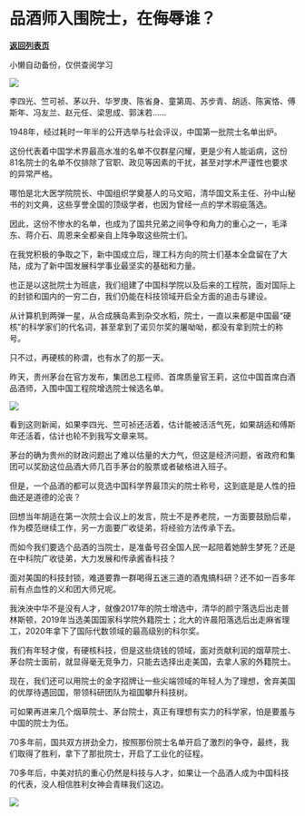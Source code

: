 # 品酒师入围院士，在侮辱谁？

[**返回列表页**](/gzh/政事堂2019)

小懒自动备份，仅供查阅学习

![](https://mmbiz.qpic.cn/mmbiz_jpg/rxhS23yu8cPLmWBrGK9df74KobCUFLibCvWswhWGOYkyk1mB7ia8xUTia4E5ICWRxgic4cmGQcDcKIia3UkZ08JSHJg/640?wx_fmt=jpeg)

  

李四光、竺可祯、茅以升、华罗庚、陈省身、童第周、苏步青、胡适、陈寅恪、傅斯年、冯友兰、赵元任、梁思成、郭沫若……  

  

1948年，经过耗时一年半的公开选举与社会评议，中国第一批院士名单出炉。

  

这份代表着中国学术界最高水准的名单不仅群星闪耀，更是少有人能诟病，这份81名院士的名单不仅排除了官职、政见等因素的干扰，甚至对学术严谨性也要求的异常严格。

  

哪怕是北大医学院院长、中国组织学奠基人的马文昭，清华国文系主任、孙中山秘书的刘文典，这些享誉全国的顶级学者，也因为曾经一点的学术瑕疵落选。

  

因此，这份不惨水的名单，也成为了国共兄弟之间争夺和角力的重心之一，毛泽东、蒋介石、周恩来全都亲自上阵争取这些院士们。

  

在我党积极的争取之下，新中国成立后，理工科方向的院士们基本全盘留在了大陆，成为了新中国发展科学事业最坚实的基础和力量。

  

也正是以这批院士为班底，我们组建了中国科学院以及后来的工程院，面对国际上的封锁和国内的一穷二白，我们仍能在科技领域开启全方面的追击与建设。

  

从计算机到两弹一星，从合成胰岛素到杂交水稻，院士，一直以来都是中国最“硬核”的科学家们的代名词，甚至拿到了诺贝尔奖的屠呦呦，都没有拿到院士的称号。

  

只不过，再硬核的称谓，也有水了的那一天。

  

昨天，贵州茅台在官方发布，集团总工程师、首席质量官王莉，这位中国首席白酒品酒师，入围中国工程院增选院士候选名单。

![](https://mmbiz.qpic.cn/mmbiz_jpg/rxhS23yu8cPLmWBrGK9df74KobCUFLibCTKVZ3qrs50ib57nMHDYKIQzjKhvGt7tmib1NUnM3fMg1TwsmQHsQdnibw/640?wx_fmt=jpeg)

  

看到这则新闻，如果李四光、竺可祯还活着，估计能被活活气死，如果胡适和傅斯年还活着，估计也轮不到我写文章来骂。

  

茅台的确为贵州的财政问题出了难以估量的大力气，但这是经济问题，省政府和集团可以奖励这位品酒大师几百手茅台的股票或者破格进入班子。

  

但是，一个品酒的都可以竞选中国科学界最顶尖的院士称号，这到底是是人性的扭曲还是道德的沦丧？

  

回想当年胡适在第一次院士会议上的发言，院士不是养老院，一方面要鼓励后辈，作为模范继续工作，另一方面要广收徒弟，将经验方法传承下去。

  

而如今我们要选个品酒的当院士，是准备号召全国人民一起陪着她醉生梦死？还是在中科院广收徒弟，大力发展和传承酱香科技？  

  

面对美国的科技封锁，难道要靠一群喝得五迷三道的酒鬼搞科研？还不如一百多年前有点血性的义和团大师兄呢。

  

我泱泱中华不是没有人才，就像2017年的院士增选中，清华的颜宁落选后出走普林斯顿，2019年当选美国国家科学院外籍院士；北大的许晨阳落选后出走麻省理工，2020年拿下了国际代数领域的最高级别的科尔奖。

  

我们有年轻才俊，有硬核科技，但是这些烧钱的领域，面对贡献利润的烟草院士、茅台院士面前，就显得毫无竞争力，只能去选择出走美国，去拿人家的外籍院士。

  

现在，我们还可以用院士的金字招牌让一些尖端领域的年轻人为了理想，舍弃美国的优厚待遇回国，带领科研团队为祖国攀升科技树。

  

可如果再进来几个烟草院士、茅台院士，真正有理想有实力的科学家，怕是要羞与中国的院士为伍。

  

70多年前，国共双方拼劲全力，按照那份院士名单开启了激烈的争夺，最终，我们取得了胜利，拿下了那批院士，开启了工业化的征程。

  

70多年后，中美对抗的重心仍然是科技与人才，如果让一个品酒人成为中国科技的代表，没人相信胜利女神会青睐我们这边。  

  

![](https://mmbiz.qpic.cn/mmbiz_jpg/rxhS23yu8cPp0iaKAfe0ZsWfgGcY72o9Nror8TicrtnlDsqzY7y4Kum4fM3X0FMEGlbvm9HvZUiaETSnLt4DHNLbQ/640?wx_fmt=jpeg)

